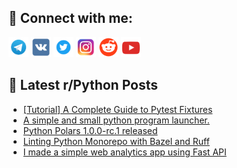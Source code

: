 ## 🔎 Connect with me:
[<img src="https://github.com/bullbesh/bullbesh/blob/main/images/Telegram.png" width="32" height="32" />](https://t.me/bullbesh)
[<img src="https://github.com/bullbesh/bullbesh/blob/main/images/VK.png" width="32" height="32" />](https://vk.com/bullbesh)
[<img src="https://github.com/bullbesh/bullbesh/blob/main/images/Twitter.png" width="32" height="32" />](https://twitter.com/bullbesh1)
[<img src="https://github.com/bullbesh/bullbesh/blob/main/images/Instagram.png" width="32" height="32" />](https://www.instagram.com/bullbesh)
[<img src="https://github.com/bullbesh/bullbesh/blob/main/images/Reddit.png" width="32" height="32" />](https://www.reddit.com/user/bullbesh)
[<img src="https://github.com/bullbesh/bullbesh/blob/main/images/YouTube.png" width="32" height="32" />](https://www.youtube.com/channel/UCtfjRs6uzgq5mfm8S06WTcg)

## 📕 Latest r/Python Posts
<!-- BLOG-POST-LIST:START -->
- [[Tutorial] A Complete Guide to Pytest Fixtures](https://www.reddit.com/r/Python/comments/1dmpwl0/tutorial_a_complete_guide_to_pytest_fixtures/)
- [A simple and small python program launcher.](https://www.reddit.com/r/Python/comments/1dmooql/a_simple_and_small_python_program_launcher/)
- [Python Polars 1.0.0-rc.1 released](https://www.reddit.com/r/Python/comments/1dmmqmn/python_polars_100rc1_released/)
- [Linting Python Monorepo with Bazel and Ruff](https://www.reddit.com/r/Python/comments/1dmk3i5/linting_python_monorepo_with_bazel_and_ruff/)
- [I made a simple web analytics app using Fast API](https://www.reddit.com/r/Python/comments/1dmiprt/i_made_a_simple_web_analytics_app_using_fast_api/)
<!-- BLOG-POST-LIST:END -->
